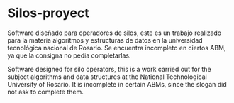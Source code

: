 # Silos-proyect
Software diseñado para operadores de silos, este es un trabajo realizado para la materia algoritmos y estructuras de datos en la universidad tecnológica nacional de Rosario.
Se encuentra incompleto en ciertos ABM, ya que la consigna no pedia completarlas.

Software designed for silo operators, this is a work carried out for the subject algorithms and data structures at the National Technological University of Rosario.
It is incomplete in certain ABMs, since the slogan did not ask to complete them.
